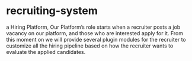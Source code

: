 # recruiting-system
a Hiring Platform, Our Platform’s role starts when a recruiter posts a job vacancy on our platform, and those who are interested apply for it. From this moment on we will provide several plugin modules for the recruiter to customize all the hiring pipeline based on how the recruiter wants to evaluate the applied candidates.
